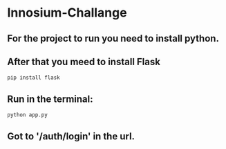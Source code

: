 # Innosium-Challange


## For the project to run you need to install python.

## After that you meed to install Flask 

`pip install flask`

## Run in the terminal: 

`python app.py`

## Got to '/auth/login' in the url.
